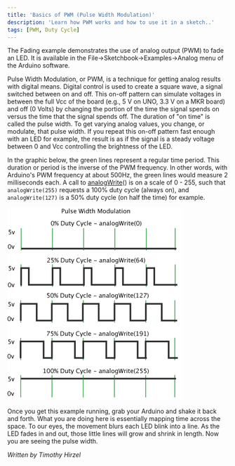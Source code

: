 ```yaml
---
title: 'Basics of PWM (Pulse Width Modulation)'
description: 'Learn how PWM works and how to use it in a sketch..'
tags: [PWM, Duty Cycle]
---
```



The Fading example demonstrates the use of analog output (PWM) to fade an LED. It is available in the File->Sketchbook->Examples->Analog menu of the Arduino software.

Pulse Width Modulation, or PWM, is a technique for getting analog results with digital means. Digital control is used to create a square wave, a signal switched between on and off. This on-off pattern can simulate voltages in between the full Vcc of the board (e.g., 5 V on UNO, 3.3 V on a MKR board) and off (0 Volts) by changing the portion of the time the signal spends on versus the time that the signal spends off. The duration of "on time" is called the pulse width. To get varying analog values, you change, or modulate, that pulse width. If you repeat this on-off pattern fast enough with an LED for example, the result is as if the signal is a steady voltage between 0 and Vcc controlling the brightness of the LED.

In the graphic below, the green lines represent a regular time period. This duration or period is the inverse of the PWM frequency. In other words, with Arduino's PWM frequency at about 500Hz, the green lines would measure 2 milliseconds each. A call to [analogWrite](arduino.cc/en/Reference/AnalogWrite)() is on a scale of 0 - 255, such that `analogWrite(255)` requests a 100% duty cycle (always on), and `analogWrite(127)` is a 50% duty cycle (on half the time) for example.

![](./pwm.gif)

Once you get this example running, grab your Arduino and shake it back and forth. What you are doing here is essentially mapping time across the space. To our eyes, the movement blurs each LED blink into a line. As the LED fades in and out, those little lines will grow and shrink in length. Now you are seeing the pulse width.

*Written by Timothy Hirzel*
